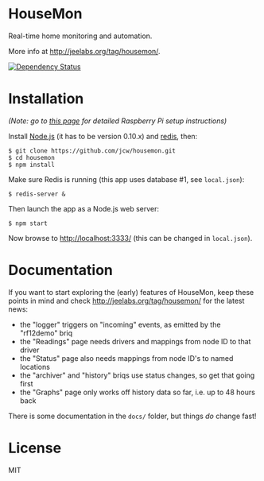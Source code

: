 # HouseMon

Real-time home monitoring and automation.

More info at <http://jeelabs.org/tag/housemon/>.

[![Dependency Status](https://gemnasium.com/jcw/housemon.png)](https://gemnasium.com/jcw/housemon)

# Installation

*(Note: go to [this page][B] for detailed Raspberry Pi setup instructions)*

Install [Node.js][N] (it has to be version 0.10.x) and [redis][R], then:

    $ git clone https://github.com/jcw/housemon.git
    $ cd housemon
    $ npm install
    
Make sure Redis is running (this app uses database #1, see `local.json`):

    $ redis-server &

Then launch the app as a Node.js web server:

    $ npm start

Now browse to <http://localhost:3333/> (this can be changed in `local.json`).

  [B]: http://jeelabs.org/2013/02/15/dijn-08-set-up-node-js-and-redis/
  [N]: http://nodejs.org/
  [R]: http://redis.io/

# Documentation

If you want to start exploring the (early) features of HouseMon, keep these  
points in mind and check <http://jeelabs.org/tag/housemon/> for the latest news:

* the "logger" triggers on "incoming" events, as emitted by the "rf12demo" briq
* the "Readings" page needs drivers and mappings from node ID to that driver
* the "Status" page also needs mappings from node ID's to named locations
* the "archiver" and "history" briqs use status changes, so get that going first
* the "Graphs" page only works off history data so far, i.e. up to 48 hours back

There is some documentation in the `docs/` folder, but things *do* change fast!

# License

MIT
